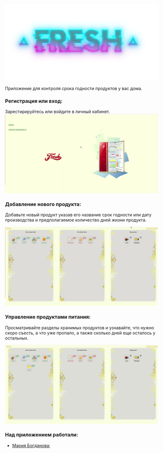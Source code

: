 ![screenshot](readme-assets/FreshLogo.png)


Приложение для контроля срока годности продуктов у вас дома. <br/>

### Регистрация или вход:
Зарестирируйтесь или войдите в личный кабинет. <br/>
![screenshot](readme-assets/signIn.gif)

### Добавление нового продукта:
Добавьте новый продукт указав его название срок годности или дату производства и предполагаемое количество дней жизни продукта. <br/>

![screenshot](readme-assets/add.gif)

### Управление продуктами питания:
Просматривайте разделы хранимых продуктов и узнавайте, что нужно скоро съесть, а что уже пропало, а также сколько дней еще осталось у остальных. <br/>

![screenshot](readme-assets/managing.gif) 

### Над приложением работали:

* [Мария Богданова](https://github.com/Mariya-Bogdanova);

